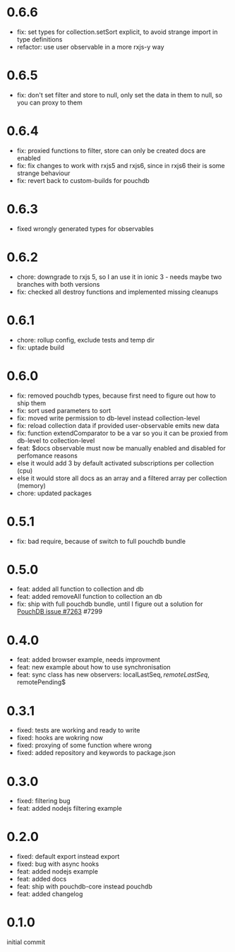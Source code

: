# 0.6.6
- fix: set types for collection.setSort explicit, to avoid strange import in type definitions
- refactor: use user observable in a more rxjs-y way

# 0.6.5
- fix: don't set filter and store to null, only set the data in them to null, so you can proxy to them

# 0.6.4
- fix: proxied functions to filter, store can only be created docs are enabled
- fix: fix changes to work with rxjs5 and rxjs6, since in rxjs6 their is some strange behaviour
- fix: revert back to custom-builds for pouchdb

# 0.6.3
- fixed wrongly generated types for observables

# 0.6.2
- chore: downgrade to rxjs 5, so I an use it in ionic 3 - needs maybe two branches with both versions
- fix: checked all destroy functions and implemented missing cleanups

# 0.6.1
- chore: rollup config, exclude tests and temp dir
- fix: uptade build

# 0.6.0
- fix: removed pouchdb types, because first need to figure out how to ship them
- fix: sort used parameters to sort
- fix: moved write permission to db-level instead collection-level
- fix: reload collection data if provided user-observable emits new data
- fix: function extendComparator to be a var so you it can be proxied from db-level to collection-level
- feat: $docs observable must now be manually enabled and disabled for perfomance reasons
 - else it would add 3 by default activated subscriptions per collection (cpu)
 - else it would store all docs as an array and a filtered array per collection (memory)
- chore: updated packages

# 0.5.1
- fix: bad require, because of switch to full pouchdb bundle

# 0.5.0
- feat: added all function to collection and db
- feat: added removeAll function to collection an db
- fix: ship with full pouchdb bundle, until I figure out a solution for 
[PouchDB issue #7263](https://github.com/pouchdb/pouchdb/issues/7263) #7299

# 0.4.0
- feat: added browser example, needs improvment
- feat: new example about how to use synchronisation
- feat: sync class has new observers: localLastSeq$, remoteLastSeq$, remotePending$

# 0.3.1
- fixed: tests are working and ready to write
- fixed: hooks are wokring now
- fixed: proxying of some function where wrong
- fixed: added repository and keywords to package.json

# 0.3.0
- fixed: filtering bug
- feat: added nodejs filtering example

# 0.2.0
- fixed: default export instead export
- fixed: bug with async hooks
- feat: added nodejs example
- feat: added docs
- feat: ship with pouchdb-core instead pouchdb
- feat: added changelog

# 0.1.0
initial commit